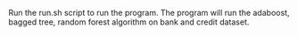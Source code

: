 Run the run.sh script to run the program. The program will run the adaboost, bagged tree, random forest algorithm on bank and credit dataset.